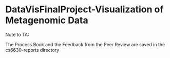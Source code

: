 # DataVisFinalProject-Visualization of Metagenomic Data 

Note to TA:  

The Process Book and the Feedback from the Peer Review are saved in the cs6630-reports directory


